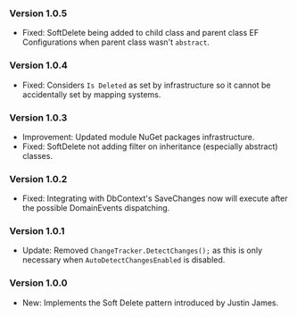 ### Version 1.0.5

- Fixed: SoftDelete being added to child class and parent class EF Configurations when parent class wasn't `abstract`.

### Version 1.0.4

- Fixed: Considers `Is Deleted` as set by infrastructure so it cannot be accidentally set by mapping systems.

### Version 1.0.3

- Improvement: Updated module NuGet packages infrastructure.
- Fixed: SoftDelete not adding filter on inheritance (especially abstract) classes.

### Version 1.0.2

- Fixed: Integrating with DbContext's SaveChanges now will execute after the possible DomainEvents dispatching.

### Version 1.0.1

- Update: Removed `ChangeTracker.DetectChanges();` as this is only necessary when `AutoDetectChangesEnabled` is disabled.

### Version 1.0.0

- New: Implements the Soft Delete pattern introduced by Justin James.
